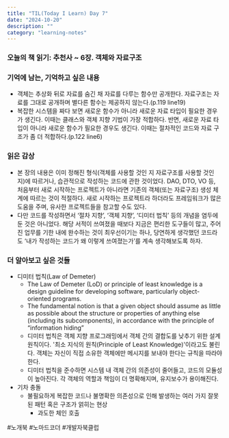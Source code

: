 ```yaml
---
title: "TIL(Today I Learn) Day 7"
date: "2024-10-20"
description: ""
category: "learning-notes"
---
```


### 오늘의 책 읽기: 추천사 ~ 6장. 객체와 자료구조

### 기억에 남는, 기억하고 싶은 내용

-   객체는 추상화 뒤로 자료를 숨긴 채 자료를 다루는 함수만 공개한다. 자료구조는 자료를 그대로 공개하며 별다른 함수는 제공하지 않는다.(p.119 line19)
-   복잡한 시스템을 짜다 보면 새로운 함수가 아니라 새로운 자료 타입이 필요한 경우가 생긴다. 이때는 클래스와 객체 지향 기법이 가장 적합하다. 반면, 새로운 자료 타입이 아니라 새로운 함수가 필요한 경우도 생긴다. 이때는 절차적인 코드와 자료 구조가 좀 더 적합하다.(p.122 line6)

### 읽은 감상

-   본 장의 내용은 이미 정해진 형식(객체를 사용할 것인 지 자료구조를 사용할 것인 지)에 따르거나, 습관적으로 작성하는 코드에 관한 것이었다. DAO, DTO, VO 등, 처음부터 새로 시작하는 프로젝트가 아니라면 기존의 객체(또는 자료구조) 생성 체계에 따르는 것이 적절하다. 새로 시작하는 프로젝트라 하더라도 프레임워크가 많은 도움을 주며, 유사한 프로젝트들을 참고할 수도 있다.
-   다만 코드를 작성하면서 ‘절차 지향’, ‘객체 지향’, ‘디미터 법칙’ 등의 개념을 염두에 둔 것은 아니었다. 해당 서적이 쓰여졌을 때보다 지금은 편리한 도구들이 많고, 주어진 업무를 기한 내에 완수하는 것이 최우선이기는 하나, 당연하게 생각했던 코드라도 ‘내가 작성하는 코드가 왜 이렇게 쓰여졌는가’를 계속 생각해보도록 하자.

### 더 알아보고 싶은 것들

-   디미터 법칙(Law of Demeter)
    -   The Law of Demeter (LoD) or principle of least knowledge is a design guideline for developing software, particularly object-oriented programs.
    -   The fundamental notion is that a given object should assume as little as possible about the structure or properties of anything else (including its subcomponents), in accordance with the principle of “information hiding”
    -   디미터 법칙은 객체 지향 프로그래밍에서 객체 간의 결합도를 낮추기 위한 설계 원칙이다. '최소 지식의 원칙(Principle of Least Knowledge)'이라고도 불린다. 객체는 자신이 직접 소유한 객체에만 메시지를 보내야 한다는 규칙을 따라야 한다.
    -   디미터 법칙을 준수하면 시스템 내 객체 간의 의존성이 줄어들고, 코드의 모듈성이 높아진다. 각 객체의 역할과 책임이 더 명확해지며, 유지보수가 용이해진다.
-   기차 충돌
    -   불필요하게 복잡한 코드나 불명확한 의존성으로 인해 발생하는 여러 가지 잘못된 패턴 혹은 구조가 얽히는 현상
        -   과도한 체인 호출

#노개북 #노마드코더 #개발자북클럽
